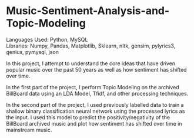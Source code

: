 # Music-Sentiment-Analysis-and-Topic-Modeling

Languages Used: Python, MySQL <br />
Libraries: Numpy, Pandas, Matplotlib, Sklearn, nltk, gensim, pylyrics3, genius, pymysql, json <br />

In this project, I attempt to understand the core ideas that have driven popular music over the past 50 years as well as how sentiment has shifted over time. 

In the first part of the project, I perform Topic Modeling on the archived BillBoard data using an LDA Model, Tfidf, and other processing techniques.

In the second part of the project, I used previously labelled data to train a shallow binary classification neural network using the processed lyrics as the input. I used this model to predict the positivity/negativity of the BillBoard archived music and plot how sentiment has shifted over time in mainstream music.
